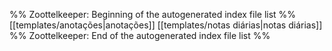 %% Zoottelkeeper: Beginning of the autogenerated index file list  %%
 [[templates/anotações|anotações]]
 [[templates/notas diárias|notas diárias]]
%% Zoottelkeeper: End of the autogenerated index file list  %%
